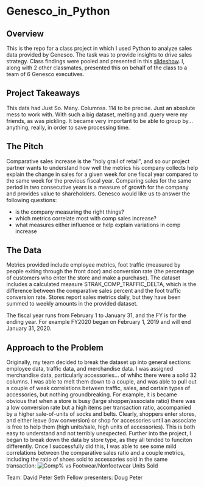 # Genesco_in_Python
## Overview
This is the repo for a class project in which I used Python to analyze sales data provided by Genesco. The task was to provide insights to drive sales strategy. Class findings were pooled and presented in this [slideshow](https://docs.google.com/presentation/d/12-EkV8VKcAQrfFbjfcds6SPBrew4cuEDSPy7VYWRjKg/edit?usp=sharing). I, along with 2 other classmates, presented this on behalf of the class to a team of 6 Genesco executives. 

## Project Takeaways
This data had Just So. Many. Columnss. 114 to be precise. Just an absolute mess to work with. With such a big dataset, melting and .query were my friends, as was pickling. It became very important to be able to group by... anything, really, in order to save processing time. 
## The Pitch
Comparative sales increase is the "holy grail of retail", and so our project partner wants to understand how well the metrics his company collects help explain the change in sales for a given week for one fiscal year compared to the same week for the previous fiscal year. Comparing sales for the same period in two consecutive years is a measure of growth for the company and provides value to shareholders.
Genesco would like us to answer the following questions:
- is the company measuring the right things?
- which metrics correlate most with comp sales increase?
- what measures either influence or help explain variations in comp increase

## The Data 
Metrics provided include employee metrics, foot traffic (measured by people exiting through the front door) and conversion rate (the percentage of customers who enter the store and make a purchase). The dataset includes a calculated measure STRAK_COMP_TRAFFIC_DELTA, which is the difference between the comparative sales percent and the foot traffic conversion rate. 
Stores report sales metrics daily, but they have been summed to weekly amounts in the provided dataset.

The fiscal year runs from February 1 to January 31, and the FY is for the ending year. For example FY2020 began on February 1, 2019 and will end January 31, 2020.
## Approach to the Problem
Originally, my team decided to break the dataset up into general sections: employee data, traffic data, and merchandise data. I was assigned merchandise data, particularly accessories... of whihc there were a solid 32 columns. I was able to melt them down to a couple, and was able to pull out a couple of weak correlations between traffic, sales, and certain types of accessories, but nothing groundbreaking. For example, it is became obvious that when a store is busy (large shopper/associate ratio) there was a low conversion rate but a high items per transaction ratio, accompanied by a higher sale-of-units of socks and belts. Clearly, shoppers enter stores, and either leave (low conversion) or shop for accessories until an associate is free to help them (high units/sale, high units of accessories). This is both easy to understand and not terribly unexpected. Further into the project, I began to break down the data by store type, as they all tended to funciton differently. Once I successfully did this, I was able to see some mild correlations between the comparative sales ratio and a couple metrics, including the ratio of shoes sold to accessories sold in the same transaction:
![Comp% vs Footwear/Nonfootwear Units Sold](https://user-images.githubusercontent.com/52726447/69393986-4fb84b00-0ca0-11ea-93b3-a9e73e33c2d4.png)

Team:
David
Peter
Seth
Fellow presenters:
Doug
Peter
